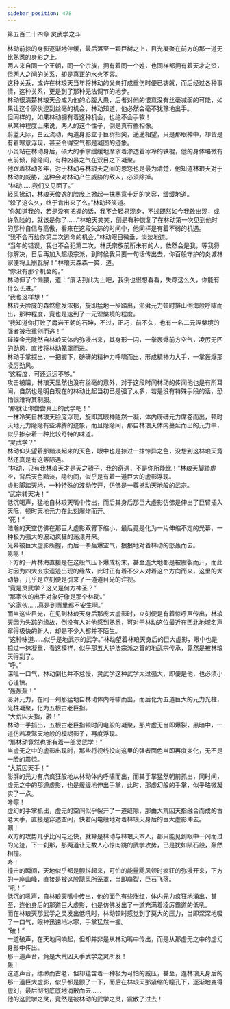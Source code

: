 ```yaml
---
sidebar_position: 478
---
```

 第五百二十四章 灵武学之斗


林动前掠的身影逐渐地停缓，最后落至一颗巨树之上，目光凝聚在前方的那一道无比熟悉的身影之上。  
两人来自同一个王朝，同一个宗族，拥有着同一个姓，也同样都拥有着天才之资，但两人之间的关系，却是真正的水火不容。  
这种关系，或许在林琅天当年将林动的父亲打成重伤时便已铸就，而后经过各种事情，这种关系，更是到了那种无法调节的地步。  
林动很清楚林琅天会成为他的心腹大患，后者对他的恨意没有丝毫减弱的可能，如果让这个家伙逮到丝毫的机会，林动知道，他必然会毫不犹豫地出手。  
但同样的，如果林动拥有着这种机会，也绝不会手软！  
从某种程度上来说，两人的这个性子，倒是真有些相像。  
蔚蓝天际，白云流动，两道身影立于巨树指尖，遥遥相望，只是那眼神中，却皆是有着寒意浮现，甚至令得空气都是凝固的迹象。  
小炎站在林动身后，硕大的手掌缓缓地摩挲着渗透着冰冷的铁棍，他的身体略微有点前倾，隐隐间，有种凶暴之气在双目之下凝聚。  
他跟着林动多年，对于林动与林琅天之间的恩怨也是最为清楚，他知道林琅天对于林动的威胁，这种会对林动产生威胁的敌人，必须除掉。  
“林动……我们又见面了。”  
轻风拂动，林琅天俊逸的脸庞上掀起一抹寒意十足的笑容，缓缓地道。  
“躲了这么久，终于肯出来了么。”林动轻笑道。  
“你知道我的，若是没有把握的话，我不会轻易现身，不过既然如今我敢出现，或许危险的，就该是你了……”林琅天笑笑，倒是有种恢复了在林动第一次见到他时的那种自信与高傲，看来在这段失踪的时间中，他同样是有着不弱的机遇。  
“我不会再给你第二次逃命的机会。”林动眼目微垂，淡淡地道。  
“当年的错误，我也不会犯第二次，林氏宗族前所未有的人，依然会是我，等我将你解决，日后再加入超级宗派，到时候我只要一句话传出去，你百般守护的炎城林家便将土崩瓦解！”林琅天森森一笑，道。  
“你没有那个机会的。”  
林动伸了个懒腰，道：“废话到此为止吧，我倒也很想看看，失踪这么久，你能有什么长进。”  
“我也这样想！”  
林琅天脸庞的森然愈发浓郁，旋即猛地一步踏出，澎湃元力顿时排山倒海般呼啸而出，那种程度，竟也是达到了一元涅槃境的程度。  
“我知道你打败了魔岩王朝的石坤，不过，正巧，前不久，也有一名二元涅槃境的强者被我重创而逃！”  
璀璨金光陡然自林琅天体内弥漫出来，其身形一闪，一拳轰爆前方空气，凌厉无匹的劲风，直接将林动笼罩而进。  
林动手掌探出，一把握下，磅礴的精神力呼啸而出，形成精神力大手，一掌轰爆那凌厉劲风。  
“这程度，可还远远不够。”  
攻击被阻，林琅天显然也没有丝毫的意外，对于这段时间林动的传闻他也是有所耳闻，自然也是明白现在的林动比起当初已是强了太多，若是没有特殊手段的话，恐怕很难将其制服。  
“那就让你尝尝真正的武学吧！”  
一抹冷笑自林琅天脸庞浮现，旋即其眼神陡然一凝，体内磅礴元力席卷而出，顿时天地元力隐隐有些沸腾的迹象，而且隐隐间，那自林琅天体内蔓延而出的元力中，似乎掺杂着一种比较奇特的味道。  
“灵武学？”  
林动仰头望着那黯淡起来的天色，眼中也是掠过一抹惊异之色，没想到这林琅天竟然还真是有这等际遇。  
“林动，只有我林琅天才是天之骄子，我的奇遇，不是你所能比！”林琅天脚踏虚空，背后天色黯淡，隐约间，似乎是有着一道巨大的虚影浮现。  
虚影脚踏天地，一种特殊的波动传开，仿佛是一尊撼动天地般的武宗。  
“武宗转天决！”  
低沉喝声，猛地自林琅天嘴中传出，而后其身后那巨大虚影仿佛是伸出了巨臂插入天际，顿时天地元力在此刻爆炸而开。  
“死！”  
浩瀚的天空仿佛在那巨大虚影双臂下缩小，最后竟是化为一片伸缩不定的光幕，一种极为强大的波动疯狂的荡漾开来。  
光幕被巨大虚影所握，而后一拳轰爆空气，狠狠地对着林动的怒轰而去。  
嘭嘭！  
下方的一片林海直接是在这般气压下爆成粉末，甚至连大地都是被震裂而开，而此时因为四大玄宗遗迹出现的缘故，此时正有着不少人对着这个方向而来，这里的大动静，几乎是立刻便是引来了一道道目光的注视。  
“竟是灵武学？这又是何方神圣？”  
“那家伙的出手对象好像是那个林动。”  
“这家伙……真是到哪里都不安生啊。”  
而当这些目光，在见到林琅天身后那庞大虚影时，立刻便是有着惊呼声传出，林琅天因为失踪的缘故，倒没有人对他感到熟悉，可对于林动这位最近在西北地域名声窜得极快的新人，却是不少人都并不陌生。  
“这种味道……似乎是地武宗的武学。”林动望着林琅天身后的巨大虚影，眼中也是掠过一抹凝重，看这模样，似乎那五大护法宗派之首的地武宗传承，竟然是被林琅天得到了。  
“呼。”  
深吐一口气，林动倒也并不怠慢，灵武学这种武学太过强大，即便是他，也必须小心谨慎。  
“轰轰轰！”  
澎湃元力，在同一刹那猛地自林动体内呼啸而出，而后化为五道巨大的元力光柱，光柱凝聚，化为五根古老巨指。  
“大荒囚天指，融！”  
林动一手抓出，五根古老巨指顿时闪电般的凝聚，那片虚无当即爆裂，黑暗中，一道仿若凌驾天地般的模糊影子，再度浮现。  
“那林动竟然也拥有着一部灵武学！”  
当虚无之中的虚影出现时，那些将视线投向这里的强者面色当即再度变化，无不是一脸的震惊。  
“大荒囚天手！”  
澎湃的元力有点疯狂般地从林动体内呼啸而出，而其手掌猛然朝前抓出，同时间，虚无之中的那道虚影，也是缓缓地伸出手掌，此时，那虚幻般的手掌，似乎略微凝实了一点。  
咔嚓！  
虚幻的手掌抓出，虚无的空间似乎裂开了一道缝隙，那由大荒囚天指融合而成的古老大手，直接是穿透空间，快若闪电般地对着林琅天身后的巨大虚影冲去。  
唰！  
双方的攻势几乎比闪电还快，就算是林动与林琅天本人，都只能见到眼中一闪而过的光迹，下一刹那，那两道让无数人心惊肉跳的武学攻势，已是犹如陨石般，轰然相撞。  
咚！  
撞击的瞬间，天地似乎都是颤抖起来，可怕的能量飓风顿时疯狂的弥漫开来，下方的一座山峰，直接是被这股飓风所笼罩，当即崩裂，巨石飞落。  
“吼！”  
低沉的吼声，自林琅天嘴中传出，他的面色有些涨红，体内元力疯狂地涌出，甚至，连他身后的那道巨大虚影，也是仿佛发出了一道充满着凌厉霸道的低吼。  
而在林琅天那武学之灵发出低吼时，林动顿时感觉到了莫大的压力，当即深深地吸了一口气，眼神迅速地冰寒，手掌猛然一握。  
“破！”  
一道破声，在天地间响起，但却并非是从林动嘴中传出，而是从那虚无之中的虚幻身影中传出。  
那一道声音，竟是大荒囚天手武学之灵所发！  
轰！  
这道声音，缥缈而古老，但却蕴含着一种极为可怕的威压，甚至，连林琅天身后的那一道巨大虚影，似乎都是颤了一下，而后在林琅天那紧缩的瞳孔下，逐渐地变得虚幻，最后彻彻底底地消散而去……  
他的这武学之灵，竟然是被林动的武学之灵，震散了过去！  
  
  
